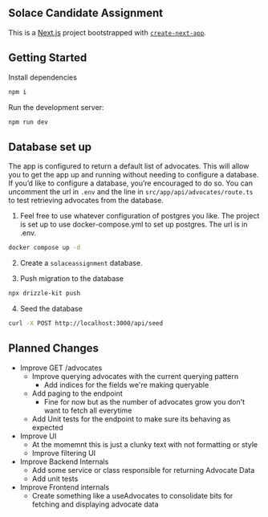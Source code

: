 ## Solace Candidate Assignment

This is a [Next.js](https://nextjs.org/) project bootstrapped with [`create-next-app`](https://github.com/vercel/next.js/tree/canary/packages/create-next-app).

## Getting Started

Install dependencies

```bash
npm i
```

Run the development server:

```bash
npm run dev
```

## Database set up

The app is configured to return a default list of advocates. This will allow you to get the app up and running without needing to configure a database. If you’d like to configure a database, you’re encouraged to do so. You can uncomment the url in `.env` and the line in `src/app/api/advocates/route.ts` to test retrieving advocates from the database.

1. Feel free to use whatever configuration of postgres you like. The project is set up to use docker-compose.yml to set up postgres. The url is in .env.

```bash
docker compose up -d
```

2. Create a `solaceassignment` database.

3. Push migration to the database

```bash
npx drizzle-kit push
```

4. Seed the database

```bash
curl -X POST http://localhost:3000/api/seed
```


## Planned Changes
+ Improve GET /advocates
  - Improve querying advocates with the current querying pattern
    - Add indices for the fields we're making queryable
  - Add paging to the endpoint
    - Fine for now but as the number of advocates grow you don't want to fetch all everytime
  - Add Unit tests for the endpoint to make sure its behaving as expected
+ Improve UI
  - At the momemnt this is just a clunky text with not formatting or style
  - Improve filtering UI
+ Improve Backend Internals
  - Add some service or class responsible for returning Advocate Data
  - Add unit tests
+ Improve Frontend internals
  - Create something like a useAdvocates to consolidate bits for fetching and displaying advocate data
